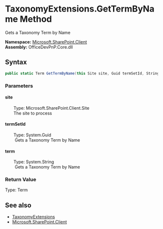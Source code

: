 # TaxonomyExtensions.GetTermByName Method  
 Gets a Taxonomy Term by Name   

**Namespace:** [Microsoft.SharePoint.Client](Microsoft.SharePoint.Client.md)  
**Assembly:** OfficeDevPnP.Core.dll  
## Syntax
```C#
public static Term GetTermByName(this Site site, Guid termSetId, String term)
```
### Parameters
#### site  
&emsp;&emsp;Type: Microsoft.SharePoint.Client.Site  
&emsp;&emsp;The site to process  

  

#### termSetId  
&emsp;&emsp;Type: System.Guid  
&emsp;&emsp; Gets a Taxonomy Term by Name   

  

#### term  
&emsp;&emsp;Type: System.String  
&emsp;&emsp; Gets a Taxonomy Term by Name   

  

### Return Value
Type: Term  
  


## See also
- [TaxonomyExtensions](Microsoft.SharePoint.Client.TaxonomyExtensions.md) 
- [Microsoft.SharePoint.Client](Microsoft.SharePoint.Client.md) 
